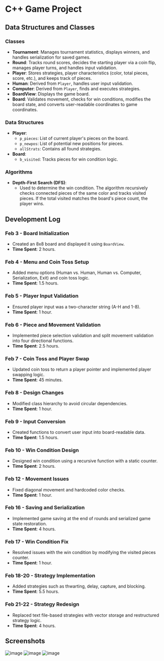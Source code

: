# C++ Game Project

## Data Structures and Classes

### Classes
- **Tournament**: Manages tournament statistics, displays winners, and handles serialization for saved games.
- **Round**: Tracks round scores, decides the starting player via a coin flip, manages player turns, and handles input validation.
- **Player**: Stores strategies, player characteristics (color, total pieces, score, etc.), and keeps track of pieces.
- **Human**: Derived from `Player`, handles user input validation.
- **Computer**: Derived from `Player`, finds and executes strategies.
- **BoardView**: Displays the game board.
- **Board**: Validates movement, checks for win conditions, modifies the board state, and converts user-readable coordinates to game coordinates.

### Data Structures
- **Player**:
  - `p_pieces`: List of current player's pieces on the board.
  - `p_newpos`: List of potential new positions for pieces.
  - `allStrats`: Contains all found strategies.
- **Board**:
  - `b_visited`: Tracks pieces for win condition logic.

### Algorithms
- **Depth-First Search (DFS)**:
  - Used to determine the win condition. The algorithm recursively checks connected pieces of the same color and tracks visited pieces. If the total visited matches the board's piece count, the player wins.

## Development Log

### Feb 3 - Board Initialization
- Created an 8x8 board and displayed it using `BoardView`.
- **Time Spent**: 2 hours.

### Feb 4 - Menu and Coin Toss Setup
- Added menu options (Human vs. Human, Human vs. Computer, Serialization, Exit) and coin toss logic.
- **Time Spent**: 1.5 hours.

### Feb 5 - Player Input Validation
- Ensured player input was a two-character string (A-H and 1-8).
- **Time Spent**: 1 hour.

### Feb 6 - Piece and Movement Validation
- Implemented piece selection validation and split movement validation into four directional functions.
- **Time Spent**: 2.5 hours.

### Feb 7 - Coin Toss and Player Swap
- Updated coin toss to return a player pointer and implemented player swapping logic.
- **Time Spent**: 45 minutes.

### Feb 8 - Design Changes
- Modified class hierarchy to avoid circular dependencies.
- **Time Spent**: 1 hour.

### Feb 9 - Input Conversion
- Created functions to convert user input into board-readable data.
- **Time Spent**: 1.5 hours.

### Feb 10 - Win Condition Design
- Designed win condition using a recursive function with a static counter.
- **Time Spent**: 2 hours.

### Feb 12 - Movement Issues
- Fixed diagonal movement and hardcoded color checks.
- **Time Spent**: 1 hour.

### Feb 16 - Saving and Serialization
- Implemented game saving at the end of rounds and serialized game state restoration.
- **Time Spent**: 4 hours.

### Feb 17 - Win Condition Fix
- Resolved issues with the win condition by modifying the visited pieces counter.
- **Time Spent**: 1 hour.

### Feb 18-20 - Strategy Implementation
- Added strategies such as thwarting, delay, capture, and blocking.
- **Time Spent**: 5.5 hours.

### Feb 21-22 - Strategy Redesign
- Replaced text file-based strategies with vector storage and restructured strategy logic.
- **Time Spent**: 4 hours.

## Screenshots
![image](https://github.com/user-attachments/assets/56b18a38-ca6f-43b3-8638-680af732b72e)
![image](https://github.com/user-attachments/assets/cb353698-9987-40b3-99db-cb1b1689e5ca)
![image](https://github.com/user-attachments/assets/68031d02-3bb0-4185-8d44-0d9d92e6acd8)



